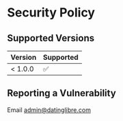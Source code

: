 # Security Policy

## Supported Versions

| Version | Supported          |
| ------- | ------------------ |
| < 1.0.0 | :white_check_mark: |

## Reporting a Vulnerability

Email admin@datinglibre.com

